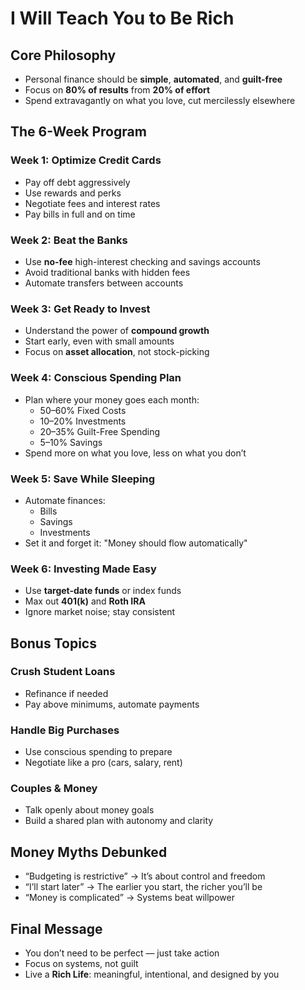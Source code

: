 # I Will Teach You to Be Rich

## Core Philosophy
- Personal finance should be **simple**, **automated**, and **guilt-free**
- Focus on **80% of results** from **20% of effort**
- Spend extravagantly on what you love, cut mercilessly elsewhere

## The 6-Week Program

### Week 1: Optimize Credit Cards
- Pay off debt aggressively
- Use rewards and perks
- Negotiate fees and interest rates
- Pay bills in full and on time

### Week 2: Beat the Banks
- Use **no-fee** high-interest checking and savings accounts
- Avoid traditional banks with hidden fees
- Automate transfers between accounts

### Week 3: Get Ready to Invest
- Understand the power of **compound growth**
- Start early, even with small amounts
- Focus on **asset allocation**, not stock-picking

### Week 4: Conscious Spending Plan
- Plan where your money goes each month:
  - 50–60% Fixed Costs
  - 10–20% Investments
  - 20–35% Guilt-Free Spending
  - 5–10% Savings
- Spend more on what you love, less on what you don’t

### Week 5: Save While Sleeping
- Automate finances:
  - Bills
  - Savings
  - Investments
- Set it and forget it: "Money should flow automatically"

### Week 6: Investing Made Easy
- Use **target-date funds** or index funds
- Max out **401(k)** and **Roth IRA**
- Ignore market noise; stay consistent

## Bonus Topics

### Crush Student Loans
- Refinance if needed
- Pay above minimums, automate payments

### Handle Big Purchases
- Use conscious spending to prepare
- Negotiate like a pro (cars, salary, rent)

### Couples & Money
- Talk openly about money goals
- Build a shared plan with autonomy and clarity

## Money Myths Debunked
- “Budgeting is restrictive” → It’s about control and freedom
- “I’ll start later” → The earlier you start, the richer you’ll be
- “Money is complicated” → Systems beat willpower

## Final Message
- You don’t need to be perfect — just take action
- Focus on systems, not guilt
- Live a **Rich Life**: meaningful, intentional, and designed by you
